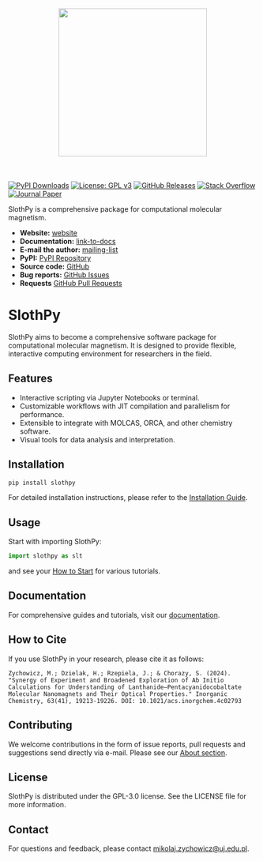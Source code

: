 <h1 align="center">
<img src="https://raw.githubusercontent.com/MTZ-dev/slothpy/main/doc/source/_static/slothpy_3.png" width="300">
</h1><br>

[![PyPI Downloads](https://img.shields.io/pypi/dm/slothpy.svg?label=PyPI%20downloads)](
https://pypi.org/project/slothpy/)
[![License: GPL v3](https://img.shields.io/badge/License-GPLv3-blue.svg)](https://www.gnu.org/licenses/gpl-3.0)
[![GitHub Releases](https://img.shields.io/github/release-pre/MTZ-dev/slothpy.svg)](https://github.com/MTZ-dev/slothpy/releases)
[![Stack Overflow](https://img.shields.io/badge/stackoverflow-Ask%20questions-blue.svg)](
https://stackoverflow.com/questions/tagged/slothpy)
[![Journal Paper](https://img.shields.io/badge/DOI-your-paper-doi-blue)](
https://doi.org/your-paper-doi)

SlothPy is a comprehensive package for computational molecular magnetism.

- **Website:** [website](https://slothpy.org/)
- **Documentation:** [link-to-docs](https://slothpy.org/reference_manual)
- **E-mail the author:** [mailing-list](mikolaj.zychowicz@uj.edu.pl)
- **PyPI:** [PyPI Repository](https://pypi.org/project/slothpy/)
- **Source code:** [GitHub](https://github.com/MTZ-dev/slothpy)
- **Bug reports:** [GitHub Issues](https://github.com/MTZ-dev/slothpy/issues)
- **Requests** [GitHub Pull Requests](https://github.com/MTZ-dev/slothpy/pulls)



# SlothPy

SlothPy aims to become a comprehensive software package for computational molecular magnetism. It is designed to provide flexible, interactive computing environment for researchers in the field.

## Features

- Interactive scripting via Jupyter Notebooks or terminal.
- Customizable workflows with JIT compilation and parallelism for performance.
- Extensible to integrate with MOLCAS, ORCA, and other chemistry software.
- Visual tools for data analysis and interpretation.

## Installation

```bash
pip install slothpy
```

For detailed installation instructions, please refer to the [Installation Guide](https://slothpy.org/installation).

## Usage

Start with importing SlothPy:

```python
import slothpy as slt
```

and see your [How to Start](https://slothpy.org/how_to_start) for various tutorials.

## Documentation

For comprehensive guides and tutorials, visit our [documentation](https://slothpy.org).

## How to Cite

If you use SlothPy in your research, please cite it as follows:

```
Zychowicz, M.; Dzielak, H.; Rzepiela, J.; & Chorazy, S. (2024). "Synergy of Experiment and Broadened Exploration of Ab Initio Calculations for Understanding of Lanthanide–Pentacyanidocobaltate Molecular Nanomagnets and Their Optical Properties." Inorganic Chemistry, 63(41), 19213-19226. DOI: 10.1021/acs.inorgchem.4c02793
```

## Contributing

We welcome contributions in the form of issue reports, pull requests and suggestions send directly via e-mail. Please see our [About section](https://slothpy.org/about). 

## License

SlothPy is distributed under the GPL-3.0 license. See the LICENSE file for more information.

## Contact

For questions and feedback, please contact mikolaj.zychowicz@uj.edu.pl.
